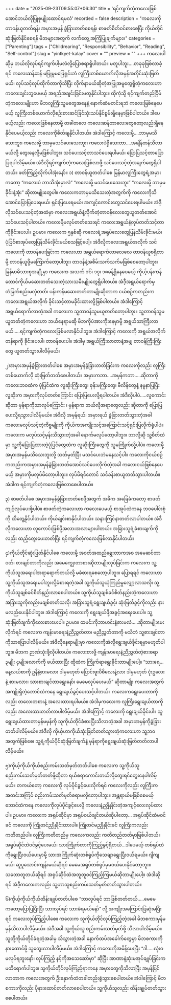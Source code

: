 +++
date = "2025-09-23T09:55:07+06:30"
title = 'ရင့်ကျက်တဲ့ကလေးဖြစ်အောင်ဘယ်လိုပြုစုပျိုးထောင်ရမလဲ'
recorded = false
description = "ကလေးကို တာဝန်ယူတတ်ရန်၊ အမှားအမှန် ခွဲခြားတတ်စေရန်၊ စာဖတ်စိတ်ဝင်စားစေပြီး ကိုယ်တိုင်ဆုံးဖြတ်နိုင်စေရန် မိဘများအတွက် လက်တွေ့ အကြံပြုချက်များ။"
categories = ["Parenting"]
tags = ["Childrearing", "Responsibility", "Behavior", "Reading", "Self-control"]
slug = "yintkyet-kalay"
cover = ""
preview = ""
+++
ကလေးပါဆိုမှ ဘယ်လိုလုပ်ရင့်ကျက်ပါ့မလဲလို့ပြောစရာရှိပါတယ်။ မတူပါဘူး….တခုခုဖြစ်လာခဲ့ရင် ကလေးဆန်ဆန် မပြုမူမဖြေရှင်းဘဲ လူကြီးတစ်ယောက်လိုအမှန်အတိုင်းဆုံးဖြတ်မယ်၊ လုပ်သင့်လုပ်ထိုက်တာကိုသိပြီး လိုက်နာမယ်ဆိုတဲ့အပြုအမူတွေရှိတဲ့ကလေးဟာ ကလေးချင်းတူပေမယ့် အရည်အချင်းခြင်းမတူနိုင်ပါဘူး။ ထိုကဲ့သို့ ရင့်ကျက်တည်ငြိမ်တဲ့ကလေးမျိုးဟာ မိဘလူကြီးသူမတွေအနေနဲ့ နောက်ဆံမတင်းရဘဲ ကလေးဖြစ်နေပေမယ့် လူကြီးတစ်ယောက်လိုစဉ်းစားဆင်ခြင်သုံးသပ်နိုင်စွမ်းရှိနေမှာဖြစ်ပါတယ်။ ဒါပေမယ့်လည်း ကလေးဖြစ်နေတာမို့ တခါတလေ ကလေးဆန်တာလေးတွေတော့လည်းရှိနေနိုင်ပေမယ့်လည်း ကလေးကိုစိတ်ချနိုင်ပါတယ်။ အဲဒါကြောင့် ကလေးမို့….ဘာမှမသိသေးဘူး၊ ကလေးမို့ ဘာမှမသင်ပေးသေးဘူး၊ ကလေးပဲရှိသေးတာ….အချိန်တန်သိလာမယ်လို့ တွေးနေလို့မဖြစ်ပါဘူး။ သင်ပေးသင့်တာသင်ပေးရပါမယ်၊ ပြောပြသင့်တာပြောပြရပါလိမ့်မယ်။ အဲဒီလိုရင့်ကျက်တဲ့ကလေးဖြစ်လာဖို့ သင်ပေးသင့်တဲ့အချက်တွေရှိပါတယ်။ ဖတ်ကြည့်လိုက်ပါအုံးနော်။
၁) တာဝန်ယူတတ်ပါစေ
မြန်မာလူကြီးတွေရဲ့အမှားကတော့ “ကလေးပဲ ဘာသိအုံးမှာလဲ” “ကလေးမို့ မသင်ပေးသေးဘူး” “ကလေးမို့ ဘာမှမခိုင်းနဲ့အုံး” ဆိုတာမျိုးတွေပါ။ ကလေးကဘာမှမသိသေးတဲ့အတွက်ကို ကလေးကိုသိအောင်ပြောပြပေးရမယ်၊ ရှင်းပြပေးရမယ်၊ အကျင့်ကောင်းတွေသင်ပေးရပါမယ်။ အဲဒီ့လိုသင်ပေးသင့်တဲ့အထဲမှာ ကလေးအရွယ်နဲ့လိုက်တဲ့တာဝန်လေးတွေယူတတ်အောင်သင်ပေးသင့်ပါတယ်။ ကလေးမို့မလုပ်တတ်သေးရင် ကလေးအရွယ်နဲ့လုပ်တတ်သင့်တာကိုခိုင်းပေးပါ။ ဥပမာ။ ကလေးက ၅နှစ်ဆို ကလေးရဲ့အရုပ်လေးတွေပြန်သိမ်းခိုင်းမယ်၊ ပုံပြင်စာအုပ်တွေပြန်သိမ်းခိုင်းမယ်စသဖြင့်ပေါ့။ အဲဒီလိုကလေးအရွယ်အလိုက် သင်ကလေးကို တာဝန်ပေးခြင်းက ကလေးဟာ အရွယ်ရောက်လာလေလေ တာဝန်ယူစရှိတာမို့ တာဝန်ယူဖို့မကြောက်တော့ပါဘူး၊ တာဝန်နဲ့အစိမ်းသက်သက်မဖြစ်စေတော့ပါဘူး။ မြန်မာမိသားစုအချို့မှာ ကလေးက အသက် ၁၆၊ ၁၇၊ ၁၈ခန့်ရှိနေပေမယ့် ကိုယ့်ပန်းကန်တောင်ကိုယ်မဆေးတတ်သေးတဲ့သားသမီးမျိုးတွေရှိပါတယ်။ အဲဒီ့အရွယ်ရောက်မှ တံမြက်စည်းမလှဲတတ်၊ ပန်းကန်မဆေးတတ်တာမျိုးဆိုတာက ငယ်စဉ်ကတည်းက ကလေးအရွယ်အလိုက် ခိုင်းသင့်တာမခိုင်းထားလို့ဖြစ်ပါတယ်။ အဲဒါကြောင့် အရွယ်ရောက်လာတဲ့အခါ ကလေးက သူ့တာဝန်သူမယူတတ်တော့ပါဘူး။ သူ့တာဝန်သူမယူတတ်တဲ့ကလေးဟာ ဘယ်နေရာမဆို မိဘကိုပဲအားကိုးနေမှာမို့ အရွယ်သာကြီးလာမယ်…..ရင့်ကျက်တဲ့ကလေးဖြစ်မလာနိုင်ပါဘူး။ အဲဒါကြောင့် ကလေးကို အရွယ်အလိုက် တန်ရာကို ခိုင်းပေးပါ၊ တာဝန်ပေးပါ။ အဲဒါမှ အရွယ်ကြီးလာတာနဲ့အမျှ တာဝန်ကြီးကြီးတွေ ယူတတ်သွားပါလိမ့်မယ်။

၂)အမှားအမှန်ခွဲခြားတတ်ပါစေ
အမှားအမှန်ခွဲခြားတတ်ခြင်းက ကလေးကိုလည်း လူကြီးတစ်ယောက်လို ဆုံးဖြတ်တတ်စေပါတယ်။ အမှားကဘာ….အမှန်ကဘာ…..ဆိုတာကို ကလေးဘဝထဲက ပုံပြင်ထဲက လူဆိုးကြီးတွေ၊ စုန်းမကြီးတွေ၊ ဗီလိန်တွေနဲ့ နမူနာပြပြီး လူဆိုးက အမှားကိုလုပ်တတ်ကြောင်း ပြောပြပေးလို့ရပါတယ်။ အဲဒီလိုပါပဲ…..လူကောင်းဆိုတာ မှန်ရာကိုသာလုပ်ကြောင်း ၊ မှန်ရာက ဘယ်လိုအရာတွေလည်း ဆိုတာကို ပြောပြပေးလို့ရသွားပါလိမ့်မယ်။ အဲဒီလို အမှန်ရယ်၊ အမှားရယ် ခွဲခြားတတ်သွားတဲ့အခါ ကလေးမလုပ်သင့်တဲ့ကိစ္စမျိုးကို ကိုယ်ကအကျိုးသင့်အကြောင်းသင့်ရှင်းပြလိုက်ရုံပါပဲ။ ကလေးက မလုပ်သင့်မှန်းသိသွားတဲ့အခါ နောက်မလုပ်တော့ပါဘူး။ ဘာလို့ဆို သူ့စိတ်ထဲမှာ သူ့ကိုပြောပြထားတဲ့ပုံပြင်တွေထဲက လူဆိုးကြီးတွေကို သူမကြိုက်လို့ပါပဲ။ ကလေးမို့ အမှားအမှန်မသိသေးဘူးလို့ သတ်မှတ်ပြီး မသင်ပေးဘဲမနေသင့်ပါ။ ကလေးကိုငယ်စဉ်ကတည်းကအမှားအမှန်ခွဲခြားတတ်အောင်သင်ပေးလိုက်တဲ့အခါ ကလေးငယ်ဖြစ်နေပေမယ့် အမှားကိုမလုပ်မိတော့ပါဘူး။ လုပ်မိရင်တောင် သင်ခန်းစာယူတတ်သွားပါတယ်။ အဲဒါက ရင့်ကျက်တဲ့ကလေးဖြစ်လာစေပါတယ်။

၃) စာဖတ်ပါစေ
အမှားအမှန်ခွဲခြားတတ်စေဖို့အတွက် အဓိက အခြေခံကတော့ စာဖတ်ကျင့်လုပ်ပေးဖို့ပါပဲ။ စာဖတ်တဲ့ကလေးဟာ ကလေးပေမယ့် စာအုပ်ထဲကနေ ဘဝပေါင်းစုံကို ထိတွေ့နိုင်ပါတယ်။ ကိုယ်ချင်းစာနိုင်ပါတယ်။ သနားကြင်နာတတ်လာပါတယ်။ အဲဒီလိုကလေးဟာ လူကောင်းဖြစ်ဖို့အလားအလာများပါတယ်။ အခြားသူရဲ့ခံစားချက်ကိုလည်း ထည့်တွေးပေးတတ်ပြီး ရင့်ကျက်တဲ့ကလေးဖြစ်လာနိုင်ပါတယ်။

၄)ကိုယ်တိုင်ဆုံးဖြတ်နိုင်ပါစေ
ကလေးမို့ အဝတ်အထည်ရွေးတာကအစ အမေဆင်တာဝတ်၊ စားချင်တာကိုလည်း အမေကျွေးတာစားဆိုတာမျိုးလုပ်ခြင်းက ကလေးက သူ့ကိုယ်သူအရေးပါအရာရောက်တယ်လို့ မခံစားရစေတော့ပါဘူး။ ပြောရရင် ကလေးဟာ သူ့ကိုယ်သူအရေးမပါဘူးလို့ခံစားရတဲ့အခါ သူ့ကိုယ်သူယုံကြည်မှုလျှော့လာသလို၊ သူ့ကိုယ်သူချစ်ခင်စိတ်နည်းလာစေပါတယ်။ သူ့ကိုယ်သူချစ်ခင်စိတ်နည်းတဲ့ကလေးဟာ အခြားသူကိုလည်းမချစ်တတ်သလို၊ အခြားသူရဲ့ရွေးချယ်ခွင့်၊ ဆုံးဖြတ်ခွင့်ကိုလည်း နားမလည်ပေးနိုင်ပါဘူး။ အဲဒါကြောင့် ကလေးကို ရွေးချယ်ဖို့အခွင့်အရေးပေးပါ။ သူ့ဆုံးဖြတ်ချက်ကိုလေးစားပေးပါ။ ဥပမာ။ ထမင်းကိုဘာဟင်းနဲ့စားမလဲ…..ဆိုတာမျိုးမေးလိုက်ရင် ကလေးက ကျန်းမာရေးနဲ့ညီညွှတ်တာ၊ မညီညွှတ်တာကို မသိဘဲ သူ့စားချင်တာကိုသာပြောပါလိမ့်မယ်။ အဲဒီလိုနေရာမျိုးမှာ ကလေးကိုအဲလိုရွေးချယ်ခိုင်းရမှာမဟုတ်ပါဘူး။ မိဘက ဉာဏ်သုံးဖို့လိုပါတယ်။ ကလေးစားဖို့ ကျန်းမာရေးနဲ့ညီညွှတ်တဲ့စားစရာ ၃မျိုး ၄မျိုးလောက်ကို ဖယ်ထားပြီး ထိုထဲက ကြိုက်ရာရွေးခိုင်းတာမျိုးပေါ့။ “သားရေ…နေ့လယ်စာကို ဥနီနဲ့စားမလား ဒါမှမဟုတ် ပြောင်းဖူးပိစိလေးနဲ့လား ဒါမှမဟုတ် ငုံးဥလေးနဲ့ စားမလား၊ သားစားချင်တာရွေးနော်၊ မေမေလုပ်ပေးမယ်” ဆိုတာမျိုး ကလေးအတွက် အကျိုးရှိတဲ့ဘောင်ထဲကနေ ရွေးချယ်ခွင့်ပေးသင့်ပါတယ်။ ကလေးကရွေးပေးတာကိုလည်း တလေးတစားနဲ့ အလေးထားရပါမယ်။ အဲဒါမှကလေးက လူကြီးရွေးချယ်တာကိုလည်း အလေးထားတတ်လာပါလိမ့်မယ်။ အဲဒါကြောင့် ကလေးကို ရွေးချယ်ခိုင်းပါ။ သူရွေးချယ်ထားတာမှန်မမှန်ကို သူကိုယ်တိုင်ခံစားပြီးသိလာတဲ့အခါ အမှားအမှန်ကိုခွဲခြားတတ်ပါလိမ့်မယ်။ အဲဒီလို ကိုယ့်ဟာကိုယ်ဆုံးဖြတ်တတ်သွားတဲ့ကလေးဟာ သူ့ဘဝအတွက်ဖြစ်စေ၊ သူ့ရဲ့ကိုယ်ပိုင်ဆုံးဖြတ်ချက်နဲ့ မှန်ရာကိုရွေးချယ်ဆုံးဖြတ်တတ်လာပါလိမ့်မယ်။

၅)ကိုယ့်ကိုယ်ကိုယ်စည်းကမ်းသတ်မှတ်တတ်ပါစေ
ကလေးက သူ့ကိုယ်သူစည်းကမ်းသတ်မှတ်တတ်ဖို့ဆိုတာ ရယ်စရာကောင်းတယ်လို့တွေးရင်တွေးနေပါလိမ့်မယ်။ တကယ်တော့ ကလေးကို လုပ်ပိုင်ခွင့်ပေးလိုက်ရင် ကလေးကိုလည်း လူကြီးကအတင်းအကြပ် စည်းကမ်းသတ်မှတ်စရာမလိုတော့ပါဘူး။ အန္တရာယ်မဖြစ်စေမယ့်ဘောင်ထဲကနေ ကလေးကိုလုပ်ပိုင်ခွင့်ပေးဖို့ ကလေးနဲ့ညှိုနှိုင်းတဲ့အကျင့်လေးလုပ်ထားပါ။ ဥပမာ။ ကလေးက အရုပ်ဆိုင်မှာ အရုပ်ဝယ်ချင်တယ်ဆိုပါတော့… အရုပ်ဆိုင်ထဲမဝင်ခင် ကလေးကို ကြိုတင်ညှိုနှိုင်းထားပါ။ ကြိုတင်မညှိုနှိုင်းခင် လူကြီးကလည်း ကတိတည်ပါ။ လူကြီးကတိတည်မှ ကလေးကလည်း ကတိတည်တတ်မှာဖြစ်ပါတယ်။ အရုပ်ဆိုင်ထဲဝင်ခွင့်ပေးမယ်၊ သားကြိုက်တာကိုကြည့်ခွင့်ရှိတယ်…ဒါပေမယ့် တစ်ရုပ်ထဲကိုရွေးပြီးဝယ်ပေးမှာမို့ သားအကြိုက်ဆုံးတစ်ရုပ်ကိုသေချာရွေးပြီးဝယ်ရမယ်။ ဂျီကျမယ်၊ ဆူပူသောင်းကျန်းမယ်ဆိုရင် မေမေအရုပ်တစ်ရုပ်မှမဝယ်ပေးနိုင်တော့ဘူး။ သဘောတူတယ်ဆိုရင် အရုပ်ဆိုင်ထဲအတူတူဝင်ကြည့်ကြမယ်ဆိုတာမျိုးပေါ့။ အဲဒါဆိုရင် အဲဒီ့ကလေးကလည်း သူ့ဟာသူစည်းကမ်းသတ်မှတ်တတ်သွားပါတယ်။

၆)ကိုယ့်ကိုယ်ကိုယ်ထိန်းချုပ်တတ်ပါစေ
“ဘာလုပ်ရင် ဘာဖြစ်တတ်တယ်…..မေမေကတော့ပြောပြပြီးပြီ၊ သားလုပ်ရင် သားခံရမယ်နော်” လို့ အကျိုးအကြောင်းပြဆုံးမပြီးရင် ကလေးလုပ်ကြည့်ပါစေ။
ကလေးက သူကိုယ်တိုင်လုပ်ကြည့်တဲ့အခါ မိဘစကားမှန်မမှန်သိလာပါလိမ့်မယ်။ အဲဒီအခါ သူ့ကိုယ်သူ စည်းကမ်းသတ်မှတ်ဖို့ သိလာပါလိမ့်မယ်။ သူတို့ကိုယ်တိုင်ခံရတဲ့အခါမှ သိသွားတဲ့အခါ နောက်ထပ်အခေါက်တွေမှာ မိဘစကားကို နားထောင်ဖို့ သူတွေးလာပါလိမ့်မယ်။ အဲဒါကြောင့် ကလေးကိုအမိန့်ပေးပြီး “ဒါ…..လုံးဝမလုပ်ရဘူးနော်၊ လုပ်ကြည့် နင့်ကိုအသေဆော်မှာ” ဆိုပြီး အာဏာနဲ့ဆုံးမအုပ်ချုပ်ခြင်းက မထိရောက်ပါဘူး။ သူကိုယ်တိုင်လုပ်ကြည့်ရာကနေ အမှားတွေကိုသိလာပြီး အမှန်ပြင်လာတာက ကလေးအတွက် ဦးနှောက်ထဲတခါတည်းစွဲသွားစေပါတယ်။ အဲဒါကြောင့် မိဘစကားကိုလည်း ပိုနားထောင်တတ်လာစေပါတယ်။ သူ့ကိုယ်သူလည်း ထိန်းချုပ်တတ်သွားစေပါတယ်။ 